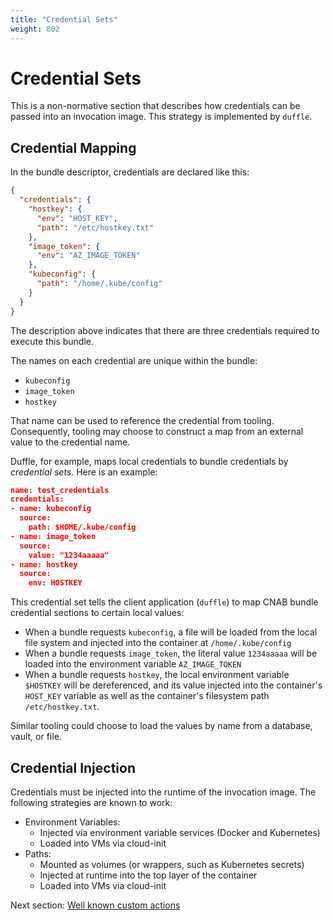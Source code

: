 ```yaml
---
title: "Credential Sets"
weight: 802
---
```


# Credential Sets

This is a non-normative section that describes how credentials can be passed into an invocation image. This strategy is implemented by `duffle`.

## Credential Mapping

In the bundle descriptor, credentials are declared like this:

```json
{
  "credentials": {
    "hostkey": {
      "env": "HOST_KEY",
      "path": "/etc/hostkey.txt"
    },
    "image_token": {
      "env": "AZ_IMAGE_TOKEN"
    },
    "kubeconfig": {
      "path": "/home/.kube/config"
    }
  }
}
```

The description above indicates that there are three credentials required to execute this bundle.

The names on each credential are unique within the bundle:

- `kubeconfig`
- `image_token`
- `hostkey`

That name can be used to reference the credential from tooling. Consequently, tooling may choose to construct a map from an external value to the credential name.

Duffle, for example, maps local credentials to bundle credentials by _credential sets_. Here is an example:

```json
name: test_credentials
credentials:
- name: kubeconfig
  source:
    path: $HOME/.kube/config
- name: image_token
  source:
    value: "1234aaaaa"
- name: hostkey
  source:
    env: HOSTKEY
```

This credential set tells the client application (`duffle`) to map CNAB bundle credential sections to certain local values:

- When a bundle requests `kubeconfig`, a file will be loaded from the local file system and injected into the container at `/home/.kube/config`
- When a bundle requests `image_token`, the literal value `1234aaaaa` will be loaded into the environment variable `AZ_IMAGE_TOKEN`
- When a bundle requests `hostkey`, the local environment variable `$HOSTKEY` will be dereferenced, and its value injected into the container's `HOST_KEY` variable as well as the container's filesystem path `/etc/hostkey.txt`.

Similar tooling could choose to load the values by name from a database, vault, or file.

## Credential Injection

Credentials must be injected into the runtime of the invocation image. The following strategies are known to work:

- Environment Variables:
  - Injected via environment variable services (Docker and Kubernetes)
  - Loaded into VMs via cloud-init
- Paths:
  - Mounted as volumes (or wrappers, such as Kubernetes secrets)
  - Injected at runtime into the top layer of the container
  - Loaded into VMs via cloud-init

Next section: [Well known custom actions](804-well-known-custom-actions.md)
